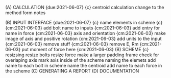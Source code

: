 (A) CALCULATION {due:2021-06-07} {c}
    centroid calculation
        change to the method form notes
    
(B) INPUT INTERFACE {due:2021-06-07} {c} 
    name elements in scheme {c} {cm:2021-06-03}
        add bolt name to inputs     {cm:2021-06-03}
        add entry for name in force {cm:2021-06-03}
    axis and orientation {cm:2021-06-03}
        make image of axis and positive rotation {cm:2021-06-03}
    add units to the input {cm:2021-06-03}
    remove stuff {cm:2021-06-03}
        remove E, Rm {cm:2021-06-03}
        put moment of force here {cm:2021-06-03}
(B) SCHEME  {c}
    resizsing
        resize bolts
        resize force
        make a larger padding frame
        check for overlaping
    axis
        mark axis inside of the scheme
    naming the elemets
        add name to each bolt in scheme
        name the centroid
        add name to each force in the scheme
(C) GENERATING A REPORT
(D) DOCUMENTATION